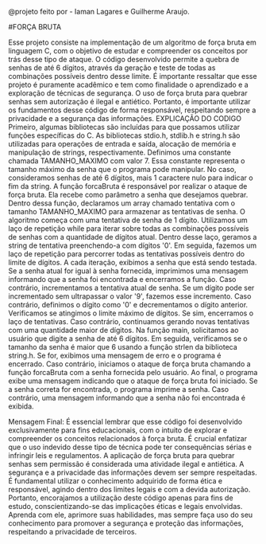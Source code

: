 @projeto feito por - Iaman Lagares e Guilherme Araujo.

#FORÇA BRUTA


Esse projeto consiste na implementação de um algoritmo de força bruta em linguagem C, com o objetivo de estudar e compreender os conceitos por trás desse tipo de ataque. O código desenvolvido permite a quebra de senhas de até 6 dígitos, através da geração e teste de todas as combinações possíveis dentro desse limite. É importante ressaltar que esse projeto é puramente acadêmico e tem como finalidade o aprendizado e a exploração de técnicas de segurança. O uso de força bruta para quebrar senhas sem autorização é ilegal e antiético. Portanto, é importante utilizar os fundamentos desse código de forma responsável, respeitando sempre a privacidade e a segurança das informações.
EXPLICAÇÃO DO CODIGO 
Primeiro, algumas bibliotecas são incluídas para que possamos utilizar funções específicas do C. As bibliotecas stdio.h, stdlib.h e string.h são utilizadas para operações de entrada e saída, alocação de memória e manipulação de strings, respectivamente.
Definimos uma constante chamada TAMANHO_MAXIMO com valor 7. Essa constante representa o tamanho máximo da senha que o programa pode manipular. No caso, consideramos senhas de até 6 dígitos, mais 1 caractere nulo para indicar o fim da string.
A função forcaBruta é responsável por realizar o ataque de força bruta. Ela recebe como parâmetro a senha que desejamos quebrar. Dentro dessa função, declaramos um array chamado tentativa com o tamanho TAMANHO_MAXIMO para armazenar as tentativas de senha.
O algoritmo começa com uma tentativa de senha de 1 dígito. Utilizamos um laço de repetição while para iterar sobre todas as combinações possíveis de senhas com a quantidade de dígitos atual.
Dentro desse laço, geramos a string de tentativa preenchendo-a com dígitos '0'. Em seguida, fazemos um laço de repetição para percorrer todas as tentativas possíveis dentro do limite de dígitos.
A cada iteração, exibimos a senha que está sendo testada. Se a senha atual for igual à senha fornecida, imprimimos uma mensagem informando que a senha foi encontrada e encerramos a função.
Caso contrário, incrementamos a tentativa atual de senha. Se um dígito pode ser incrementado sem ultrapassar o valor '9', fazemos esse incremento. Caso contrário, definimos o dígito como '0' e decrementamos o dígito anterior.
Verificamos se atingimos o limite máximo de dígitos. Se sim, encerramos o laço de tentativas. Caso contrário, continuamos gerando novas tentativas com uma quantidade maior de dígitos.
Na função main, solicitamos ao usuário que digite a senha de até 6 dígitos. Em seguida, verificamos se o tamanho da senha é maior que 6 usando a função strlen da biblioteca string.h. Se for, exibimos uma mensagem de erro e o programa é encerrado.
Caso contrário, iniciamos o ataque de força bruta chamando a função forcaBruta com a senha fornecida pelo usuário.
Ao final, o programa exibe uma mensagem indicando que o ataque de força bruta foi iniciado. Se a senha correta for encontrada, o programa imprime a senha. Caso contrário, uma mensagem informando que a senha não foi encontrada é exibida.

Mensagem Final:
É essencial lembrar que esse código foi desenvolvido exclusivamente para fins educacionais, com o intuito de explorar e compreender os conceitos relacionados à força bruta. É crucial enfatizar que o uso indevido desse tipo de técnica pode ter consequências sérias e infringir leis e regulamentos.
A aplicação de força bruta para quebrar senhas sem permissão é considerada uma atividade ilegal e antiética. A segurança e a privacidade das informações devem ser sempre respeitadas. É fundamental utilizar o conhecimento adquirido de forma ética e responsável, agindo dentro dos limites legais e com a devida autorização.
Portanto, encorajamos a utilização deste código apenas para fins de estudo, conscientizando-se das implicações éticas e legais envolvidas. Aprenda com ele, aprimore suas habilidades, mas sempre faça uso do seu conhecimento para promover a segurança e proteção das informações, respeitando a privacidade de terceiros.



